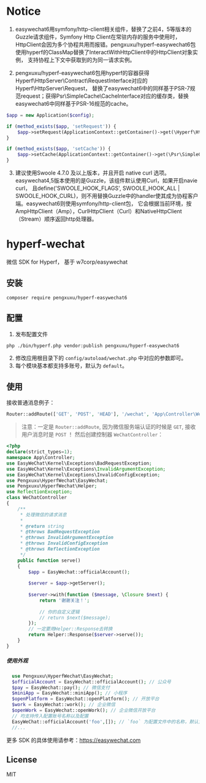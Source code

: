 # Notice

1. easywechat6用symfony/http-client相关组件，替换了之前4，5等版本的Guzzle请求组件，Symfony Http Client在常驻内存的服务中使用时，
HttpClient会因为多个协程共用而报错。pengxuxu/hyperf-easywechat6包使用hyperf的ClassMap替换了InteractWithHttpClient中的HttpClient对象实例，
支持协程上下文中获取到的为同一请求实例。

2. pengxuxu/hyperf-easywechat6包用hyperf的容器获得Hyperf\HttpServer\Contract\RequestInterface对应的Hyperf\HttpServer\Request，
替换了easywechat6中的同样基于PSR-7规范request；获得Psr\SimpleCache\CacheInterface对应的缓存类，替换easywechat6中同样基于PSR-16规范的cache。

```php
$app = new Application($config);

if (method_exists($app, 'setRequest')) {
    $app->setRequest(ApplicationContext::getContainer()->get(\Hyperf\HttpServer\Contract\RequestInterface));
}

if (method_exists($app, 'setCache')) {
    $app->setCache(ApplicationContext::getContainer()->get(\Psr\SimpleCache\CacheInterface::class)
}
```

3. 建议使用Swoole 4.7.0 及以上版本，并且开启 native curl 选项。easywechat4,5版本使用的是Guzzle，该组件默认使用Curl，如果开启navie curl，
且define('SWOOLE_HOOK_FLAGS', SWOOLE_HOOK_ALL | SWOOLE_HOOK_CURL)，则不用替换Guzzle中的handler使其成为协程客户端。easywechat6则使用symfony/http-client包，
它会根据当前环境，按AmpHttpClient（Amp），CurlHttpClient（Curl）和NativeHttpClient（Stream）顺序返回http处理器。

# hyperf-wechat

微信 SDK for Hyperf， 基于 w7corp/easywechat

## 安装

~~~shell script
composer require pengxuxu/hyperf-easywechat6 
~~~

## 配置

1. 发布配置文件

~~~shell script
php ./bin/hyperf.php vendor:publish pengxuxu/hyperf-easywechat6
~~~

2. 修改应用根目录下的 `config/autoload/wechat.php` 中对应的参数即可。
3. 每个模块基本都支持多账号，默认为 `default`。

## 使用

接收普通消息例子：

```php
Router::addRoute(['GET', 'POST', 'HEAD'], '/wechat', 'App\Controller\WeChatController@serve');
```

> 注意：一定是 `Router::addRoute`, 因为微信服务端认证的时候是 `GET`, 接收用户消息时是 `POST` ！ 然后创建控制器 `WeChatController`：

```php
<?php
declare(strict_types=1);
namespace App\Controller;
use EasyWeChat\Kernel\Exceptions\BadRequestException;
use EasyWeChat\Kernel\Exceptions\InvalidArgumentException;
use EasyWeChat\Kernel\Exceptions\InvalidConfigException;
use Pengxuxu\HyperfWechat\EasyWechat;
use Pengxuxu\HyperfWechat\Helper;
use ReflectionException;
class WeChatController
{
    /**
     * 处理微信的请求消息
     *
     * @return string
     * @throws BadRequestException
     * @throws InvalidArgumentException
     * @throws InvalidConfigException
     * @throws ReflectionException
     */
    public function serve()
    {
        $app = EasyWechat::officialAccount();
        
        $server = $app->getServer();
        
        $server->with(function ($message, \Closure $next) {
            return '谢谢关注！';
            
            // 你的自定义逻辑
            // return $next($message);
        });
        // 一定要用Helper::Response去转换
        return Helper::Response($server->serve());
    }
}
```

##### 使用外观

```php
  use Pengxuxu\HyperfWechat\EasyWechat;
  $officialAccount = EasyWechat::officialAccount(); // 公众号
  $pay = EasyWechat::pay(); // 微信支付
  $miniApp = EasyWechat::miniApp(); // 小程序
  $openPlatform = EasyWechat::openPlatform(); // 开放平台
  $work = EasyWechat::work(); // 企业微信
  $openWork = EasyWechat::openWork(); // 企业微信开放平台  
  // 均支持传入配置账号名称以及配置
  EasyWeChat::officialAccount('foo',[]); // `foo` 为配置文件中的名称，默认为 `default`。`[]` 可覆盖账号配置
  //...
```

更多 SDK 的具体使用请参考：https://easywechat.com

## License

MIT

